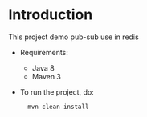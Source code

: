 # Introduction

This project demo pub-sub use in redis

* Requirements:

  * Java 8
  * Maven 3

* To run the project, do:

        mvn clean install

